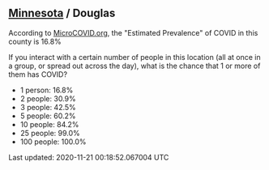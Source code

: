 
## [Minnesota](/united-states/minnesota) / Douglas

According to [MicroCOVID.org](http://microcovid.org),
the "Estimated Prevalence" of COVID in this county is 16.8%

If you interact with a certain number of people in this location
(all at once in a group, or spread out across the day), what is the chance that
1 or more of them has COVID?

- 1 person: 16.8%
- 2 people: 30.9%
- 3 people: 42.5%
- 5 people: 60.2%
- 10 people: 84.2%
- 25 people: 99.0%
- 100 people: 100.0%

Last updated: 2020-11-21 00:18:52.067004 UTC
